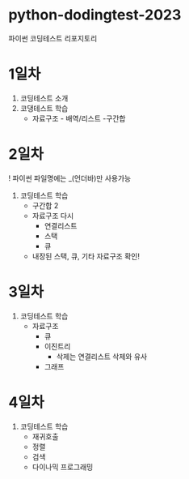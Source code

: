 # python-dodingtest-2023
파이썬 코딩테스트 리포지토리

# 1일차
1. 코딩테스트 소개
2. 코댕테스트 학습
    - 자료구조 - 배역/리스트
    -구간합

# 2일차
! 파이썬 파일명에는 _(언더바)만 사용가능

1. 코딩테스트 학습
    - 구간합 2
    - 자료구조 다시
        - 연결리스트
        - 스택
        - 큐
    - 내장된 스택, 큐, 기타 자료구조 확인!

# 3일차
1. 코딩테스트 학습
    - 자료구조
        - 큐
        - 이진트리
            - 삭제는 연결리스트 삭제와 유사
        - 그래프
# 4일차
1. 코딩테스트 학습
    - 재귀호출
    - 정렬
    - 검색
    - 다이나믹 프로그래밍


